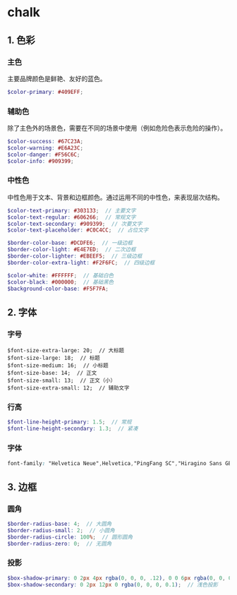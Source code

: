 # chalk

## 1. 色彩

### 主色

主要品牌颜色是鲜艳、友好的蓝色。

```scss
$color-primary: #409EFF;
```

### 辅助色

除了主色外的场景色，需要在不同的场景中使用（例如危险色表示危险的操作）。

```scss
$color-success: #67C23A;
$color-warning: #E6A23C;
$color-danger: #F56C6C;
$color-info: #909399;
```

### 中性色

中性色用于文本、背景和边框颜色。通过运用不同的中性色，来表现层次结构。

```scss
$color-text-primary: #303133;  // 主要文字
$color-text-regular: #606266;  // 常规文字
$color-text-secondary: #909399;  // 次要文字
$color-text-placeholder: #C0C4CC;  // 占位文字

$border-color-base: #DCDFE6;  // 一级边框
$border-color-light: #E4E7ED;  // 二次边框
$border-color-lighter: #EBEEF5;  // 三级边框
$border-color-extra-light: #F2F6FC;  // 四级边框

$color-white: #FFFFFF;  // 基础白色
$color-black: #000000;  // 基础黑色
$background-color-base: #F5F7FA;
```

## 2. 字体

### 字号

```
$font-size-extra-large: 20;  // 大标题
$font-size-large: 18;  // 标题
$font-size-medium: 16;  // 小标题
$font-size-base: 14;  // 正文
$font-size-small: 13;  // 正文（小）
$font-size-extra-small: 12;  // 辅助文字
```

### 行高

```scss
$font-line-height-primary: 1.5;  // 常规
$font-line-height-secondary: 1.3;  // 紧凑
```

### 字体

```css
font-family: "Helvetica Neue",Helvetica,"PingFang SC","Hiragino Sans GB","Microsoft YaHei","微软雅黑",Arial,sans-serif;
```

## 3. 边框

### 圆角

```scss
$border-radius-base: 4;  // 大圆角
$border-radius-small: 2;  // 小圆角
$border-radius-circle: 100%;  // 圆形圆角
$border-radius-zero: 0;  // 无圆角
```

### 投影

```scss
$box-shadow-primary: 0 2px 4px rgba(0, 0, 0, .12), 0 0 6px rgba(0, 0, 0, .04);  // 基础投影
$box-shadow-secondary: 0 2px 12px 0 rgba(0, 0, 0, 0.1);  // 浅色投影
```

